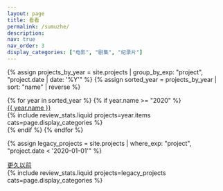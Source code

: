 ```yaml
---
layout: page
title: 看看
permalink: /sumuzhe/
description:
nav: true
nav_order: 3
display_categories: ["电影", "剧集", "纪录片"]
---
```


{% assign projects_by_year = site.projects | group_by_exp: "project", "project.date | date: '%Y'" %}
{% assign sorted_year = projects_by_year | sort: "name" | reverse %}

<!-- pages/projects.md -->
<div class="projects">
  {% for year in sorted_year %}
    {% if year.name >= "2020" %}
      <div class="year">
        <a href="{{ year.name | prepend: '/sumuzhe/' | prepend: site.baseurl}}">
        <i class="fa-solid fa-calendar fa-sm"></i>
          {{ year.name }}
        </a>
      </div>
      <div class="review-stats">
        {% include review_stats.liquid projects=year.items cats=page.display_categories %}
      </div>
    {% endif %}
  {% endfor %}

  {% assign legacy_projects = site.projects | where_exp: "project", "project.date < '2020-01-01'" %}
    <div class="year">
      <a href="{{ 'before2020' | prepend: '/sumuzhe/' | prepend: site.baseurl}}">
        <i class="fa-solid fa-calendar fa-sm"></i>
          更久以前
      </a>
    </div>
    <div class="review-stats">
      {% include review_stats.liquid projects=legacy_projects cats=page.display_categories %}
    </div>
</div>
